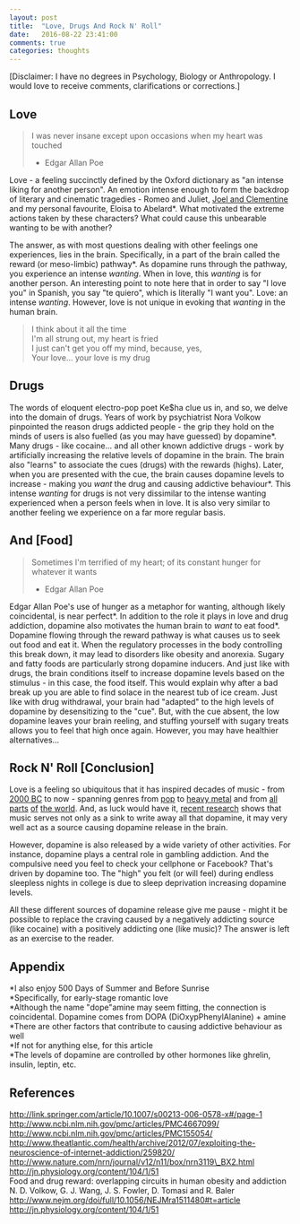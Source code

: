 ```yaml
---
layout: post
title:  "Love, Drugs And Rock N' Roll"
date:   2016-08-22 23:41:00
comments: true
categories: thoughts
---
```


[Disclaimer: I have no degrees in Psychology, Biology or Anthropology. I would love to receive comments, clarifications or corrections.]

## Love
> I was never insane except upon occasions when my heart was touched  
> - Edgar Allan Poe

Love - a feeling succinctly defined by the Oxford dictionary as "an intense liking for another person". An emotion intense enough to form the backdrop of literary and cinematic tragedies - Romeo and Juliet, [Joel and Clementine](http://www.imdb.com/title/tt0338013/) and my personal favourite, Eloisa to Abelard\*. What motivated the extreme actions taken by these characters? What could cause this unbearable wanting to be with another?

The answer, as with most questions dealing with other feelings one experiences, lies in the brain. Specifically, in a part of the brain called the reward (or meso-limbic) pathway\*. As dopamine runs through the pathway, you experience an intense *wanting*. When in love, this *wanting* is for another person. An interesting point to note here that in order to say "I love you" in Spanish, you say "te quiero", which is literally "I want you". Love: an intense *wanting*. However, love is not unique in evoking that *wanting* in the human brain.

> I think about it all the time   
> I'm all strung out, my heart is fried   
> I just can't get you off my mind, because, yes,  
> Your love... your love is my drug  

## Drugs
The words of eloquent electro-pop poet Ke$ha clue us in, and so, we delve into the domain of drugs. Years of work by psychiatrist Nora Volkow pinpointed the reason drugs addicted people - the grip they hold on the minds of users is also fuelled (as you may have guessed) by dopamine\*. Many drugs - like cocaine... and all other known addictive drugs - work by artificially increasing the relative levels of dopamine in the brain. The brain also "learns" to associate the cues (drugs) with the rewards (highs). Later, when you are presented with the cue, the brain causes dopamine levels to increase - making you *want* the drug and causing addictive behaviour\*. This intense *wanting* for drugs is not very dissimilar to the intense wanting experienced when a person feels when in love. It is also very similar to another feeling we experience on a far more regular basis.

## And [Food]
> Sometimes I'm terrified of my heart; of its constant hunger for whatever it wants  
> - Edgar Allan Poe

Edgar Allan Poe's use of hunger as a metaphor for wanting, although likely coincidental, is near perfect\*. In addition to the role it plays in love and drug addiction, dopamine also motivates the human brain to *want* to eat food\*. Dopamine flowing through the reward pathway is what causes us to seek out food and eat it. When the regulatory processes in the body controlling this break down, it may lead to disorders like obesity and anorexia. Sugary and fatty foods are particularly strong dopamine inducers. And just like with drugs, the brain conditions itself to increase dopamine levels based on the stimulus - in this case, the food itself. This would explain why after a bad break up you are able to find solace in the nearest tub of ice cream. Just like with drug withdrawal, your brain had "adapted" to the high levels of dopamine by desensitizing to the "cue". But, with the cue absent, the low dopamine leaves your brain reeling, and stuffing yourself with sugary treats allows you to feel that high once again. However, you may have healthier alternatives...

## Rock N' Roll [Conclusion]
Love is a feeling so ubiquitous that it has inspired decades of music - from [2000 BC](http://www.ancient.eu/article/750/) to now - spanning genres from [pop](https://www.youtube.com/watch?v=Ug88HO2mg44) to [heavy metal](https://www.youtube.com/watch?v=Tj75Arhq5ho) and from [all](https://www.youtube.com/watch?v=NydFz8ldF7I) [parts](https://www.youtube.com/watch?v=8C6xDjQ66wM) [of](https://www.youtube.com/watch?v=0MlZSPWltCk) [the world](https://www.youtube.com/watch?v=rTLdFAd2UYY). And, as luck would have it, [recent research](http://www.nature.com/neuro/journal/v14/n2/abs/nn.2726.html) shows that music serves not only as a sink to write away all that dopamine, it may very well act as a source causing dopamine release in the brain. 

However, dopamine is also released by a wide variety of other activities. For instance, dopamine plays a central role in gambling addiction. And the compulsive need you feel to check your cellphone or Facebook? That's driven by dopamine too. The "high" you felt (or will feel) during endless sleepless nights in college is due to sleep deprivation increasing dopamine levels.

All these different sources of dopamine release give me pause - might it be possible to replace the craving caused by a negatively addicting source (like cocaine) with a positively addicting one (like music)? The answer is left as an exercise to the reader.

## Appendix
\*I also enjoy 500 Days of Summer and Before Sunrise  
\*Specifically, for early-stage romantic love  
\*Although the name "dope"amine may seem fitting, the connection is coincidental. Dopamine comes from DOPA (DiOxypPhenylAlanine) + amine  
\*There are other factors that contribute to causing addictive behaviour as well  
\*If not for anything else, for this article  
\*The levels of dopamine are controlled by other hormones like ghrelin, insulin, leptin, etc.  

## References
http://link.springer.com/article/10.1007/s00213-006-0578-x#/page-1  
http://www.ncbi.nlm.nih.gov/pmc/articles/PMC4667099/  
http://www.ncbi.nlm.nih.gov/pmc/articles/PMC155054/  
http://www.theatlantic.com/health/archive/2012/07/exploiting-the-neuroscience-of-internet-addiction/259820/  
http://www.nature.com/nrn/journal/v12/n11/box/nrn3119\_BX2.html  
http://jn.physiology.org/content/104/1/51  
Food and drug reward: overlapping circuits in human obesity and addiction N. D. Volkow, G. J. Wang, J. S. Fowler, D. Tomasi and R. Baler  
http://www.nejm.org/doi/full/10.1056/NEJMra1511480#t=article  
http://jn.physiology.org/content/104/1/51 
